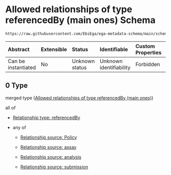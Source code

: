 # Allowed relationships of type referencedBy (main ones) Schema

```txt
https://raw.githubusercontent.com/EbiEga/ega-metadata-schema/main/schemas/EGA.dataset.json#/properties/datasetRelationships/items/allOf/1/anyOf/0
```



| Abstract            | Extensible | Status         | Identifiable            | Custom Properties | Additional Properties | Access Restrictions | Defined In                                                                     |
| :------------------ | :--------- | :------------- | :---------------------- | :---------------- | :-------------------- | :------------------ | :----------------------------------------------------------------------------- |
| Can be instantiated | No         | Unknown status | Unknown identifiability | Forbidden         | Allowed               | none                | [EGA.dataset.json\*](../../../schemas/EGA.dataset.json "open original schema") |

## 0 Type

merged type ([Allowed relationships of type referencedBy (main ones)](ega-5-properties-dataset-relationships-items-allof-relationship-constraints-for-a-dataset-anyof-allowed-relationships-of-type-referencedby-main-ones.md))

all of

*   [Relationship type: referencedBy](ega-4-definitions-relationship-type-referencedby.md "check type definition")

*   any of

    *   [Relationship source: Policy](ega-4-definitions-relationship-source-policy.md "check type definition")

    *   [Relationship source: assay](ega-4-definitions-relationship-source-assay.md "check type definition")

    *   [Relationship source: analysis](ega-4-definitions-relationship-source-analysis.md "check type definition")

    *   [Relationship source: submission](ega-4-definitions-relationship-source-submission.md "check type definition")
